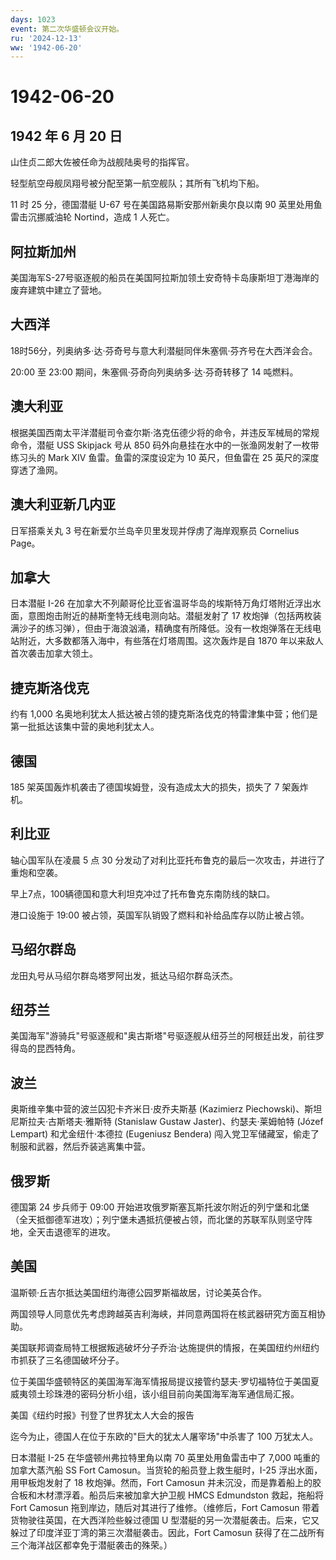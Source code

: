 ```yaml
---
days: 1023
event: 第二次华盛顿会议开始。
ru: '2024-12-13'
ww: '1942-06-20'
---
```


# 1942-06-20

## 1942 年 6 月 20 日

山住贞二郎大佐被任命为战舰陆奥号的指挥官。

轻型航空母舰凤翔号被分配至第一航空舰队；其所有飞机均下船。

11 时 25 分，德国潜艇 U-67 号在美国路易斯安那州新奥尔良以南 90
英里处用鱼雷击沉挪威油轮 Nortind，造成 1 人死亡。

## 阿拉斯加州

美国海军S-27号驱逐舰的船员在美国阿拉斯加领土安奇特卡岛康斯坦丁港海岸的废弃建筑中建立了营地。

## 大西洋

18时56分，列奥纳多·达·芬奇号与意大利潜艇同伴朱塞佩·芬齐号在大西洋会合。

20:00 至 23:00 期间，朱塞佩·芬奇向列奥纳多·达·芬奇转移了 14 吨燃料。

## 澳大利亚

根据美国西南太平洋潜艇司令查尔斯·洛克伍德少将的命令，并违反军械局的常规命令，潜艇
USS Skipjack 号从 850 码外向悬挂在水中的一张渔网发射了一枚带练习头的
Mark XIV 鱼雷。鱼雷的深度设定为 10 英尺，但鱼雷在 25
英尺的深度穿透了渔网。

## 澳大利亚新几内亚

日军搭乘关丸 3 号在新爱尔兰岛辛贝里发现并俘虏了海岸观察员 Cornelius
Page。

## 加拿大

日本潜艇 I-26
在加拿大不列颠哥伦比亚省温哥华岛的埃斯特万角灯塔附近浮出水面，意图炮击附近的赫斯奎特无线电测向站。潜艇发射了
17
枚炮弹（包括两枚装满沙子的练习弹），但由于海浪汹涌，精确度有所降低。没有一枚炮弹落在无线电站附近，大多数都落入海中，有些落在灯塔周围。这次轰炸是自
1870 年以来敌人首次袭击加拿大领土。

## 捷克斯洛伐克

约有 1,000
名奥地利犹太人抵达被占领的捷克斯洛伐克的特雷津集中营；他们是第一批抵达该集中营的奥地利犹太人。

## 德国

185 架英国轰炸机袭击了德国埃姆登，没有造成太大的损失，损失了 7
架轰炸机。

## 利比亚

轴心国军队在凌晨 5 点 30
分发动了对利比亚托布鲁克的最后一次攻击，并进行了重炮和空袭。

早上7点，100辆德国和意大利坦克冲过了托布鲁克东南防线的缺口。

港口设施于 19:00 被占领，英国军队销毁了燃料和补给品库存以防止被占领。

## 马绍尔群岛

龙田丸号从马绍尔群岛塔罗阿出发，抵达马绍尔群岛沃杰。

## 纽芬兰

美国海军"游骑兵"号驱逐舰和"奥古斯塔"号驱逐舰从纽芬兰的阿根廷出发，前往罗得岛的昆西特角。

## 波兰

奥斯维辛集中营的波兰囚犯卡齐米日·皮乔夫斯基 (Kazimierz
Piechowski)、斯坦尼斯拉夫·古斯塔夫·雅斯特 (Stanislaw Gustaw
Jaster)、约瑟夫·莱姆帕特 (Józef Lempart) 和尤金纽什·本德拉 (Eugeniusz
Bendera) 闯入党卫军储藏室，偷走了制服和武器，然后乔装逃离集中营。

## 俄罗斯

德国第 24 步兵师于 09:00
开始进攻俄罗斯塞瓦斯托波尔附近的列宁堡和北堡（全天抵御德军进攻）；列宁堡未遇抵抗便被占领，而北堡的苏联军队则坚守阵地，全天击退德军的进攻。

## 美国

温斯顿·丘吉尔抵达美国纽约海德公园罗斯福故居，讨论美英合作。

两国领导人同意优先考虑跨越英吉利海峡，并同意两国将在核武器研究方面互相协助。

美国联邦调查局特工根据叛逃破坏分子乔治·达施提供的情报，在美国纽约州纽约市抓获了三名德国破坏分子。

位于美国华盛顿特区的美国海军海军情报局提议接管约瑟夫·罗切福特位于美国夏威夷领土珍珠港的密码分析小组，该小组目前向美国海军海军通信局汇报。

美国《纽约时报》刊登了世界犹太人大会的报告

迄今为止，德国人在位于东欧的"巨大的犹太人屠宰场"中杀害了 100 万犹太人。

日本潜艇 I-25 在华盛顿州弗拉特里角以南 70 英里处用鱼雷击中了 7,000
吨重的加拿大蒸汽船 SS Fort Camosun。当货轮的船员登上救生艇时，I-25
浮出水面，用甲板炮发射了 18 枚炮弹。然而，Fort Camosun
并未沉没，而是靠着船上的胶合板和木材漂浮着。船员后来被加拿大护卫舰 HMCS
Edmundston 救起，拖船将 Fort Camosun
拖到岸边，随后对其进行了维修。（维修后，Fort Camosun
带着货物驶往英国，在大西洋险些躲过德国 U
型潜艇的另一次潜艇袭击。后来，它又躲过了印度洋亚丁湾的第三次潜艇袭击。因此，Fort
Camosun 获得了在二战所有三个海洋战区都幸免于潜艇袭击的殊荣。）